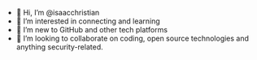 - 👋 Hi, I’m @isaacchristian
- 👀 I’m interested in connecting and learning
- 🌱 I’m new to GitHub and other tech platforms
- 👥 I’m looking to collaborate on coding, open source technologies and anything security-related.

<!---
isaacchristian/isaacchristian is a ✨ special ✨ repository because its `README.md` (this file) appears on your GitHub profile.
You can click the Preview link to take a look at your changes.
--->
